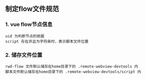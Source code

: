 ## 制定flow文件规范

### 1. vue flow节点信息
    uid 为判断节点的依据
    script 存在并且为字符串时，表示脚本文件位置
### 2. 储存文件位置
    rwd-flow 文件默认储存在home目录下的 .remote-webview-devtools 内
    脚本文件默认储存在home目录下的 .remote-webview-devtools/script 内